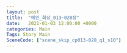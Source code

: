 ```yaml
---
layout: post
title:  "메인_회상_013~028장"
date:   2021-01-03 12:00:00 +0000
categories: Main
Tags: Story Main
SceneCode: ["scene_skip_cp013-028_q1_s10"]
---
```

